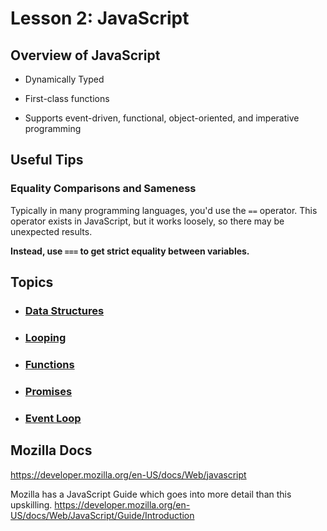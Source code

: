 # Lesson 2: JavaScript

## Overview of JavaScript

- Dynamically Typed

- First-class functions

- Supports event-driven, functional, object-oriented, and imperative programming

## Useful Tips

### Equality Comparisons and Sameness

Typically in many programming languages, you'd use the `==` operator. This operator exists in JavaScript, but it works loosely, so there may be unexpected results.

**Instead, use `===` to get strict equality between variables.**

## Topics

- ### [Data Structures](data-structures.md)

- ### [Looping](looping.md)

- ### [Functions](functions.md)

- ### [Promises](promises.md)

- ### [Event Loop](event-loop.md)

## Mozilla Docs

<https://developer.mozilla.org/en-US/docs/Web/javascript>

Mozilla has a JavaScript Guide which goes into more detail than this upskilling.
<https://developer.mozilla.org/en-US/docs/Web/JavaScript/Guide/Introduction>
